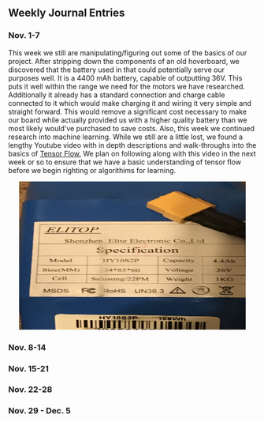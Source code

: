 ## Weekly Journal Entries

### Nov. 1-7
This week we still are manipulating/figuring out some of the basics of our project. After stripping down the components of an old hoverboard, we discovered that the battery used in that could potentially serve our purposes well. It is a 4400 mAh battery, capable of outputting 36V. This puts it well within the range we need for the motors we have researched. Additionally it already has a standard connection and charge cable connected to it which would make charging it and wiring it very simple and straight forward. This would remove a significant cost necessary to make our board while actually provided us with a higher quality battery than we most likely would've purchased to save costs. Also, this week we continued research into machine learning. While we still are a little lost, we found a lengthy Youtube video with in depth descriptions and walk-throughs into the basics of [Tensor Flow.](https://www.youtube.com/watch?v=tPYj3fFJGjk&feature=youtu.be) We plan on following along with this video in the next week or so to ensure that we have a basic understanding of tensor flow before we begin righting or algorithims for learning.
<p align="center">
  <img width="460" height="300" src="3FC93D7E-91A9-4217-9ADD-F2DDC8410C65.jpeg">
</p>


### Nov. 8-14

### Nov. 15-21

### Nov. 22-28

### Nov. 29 - Dec. 5
